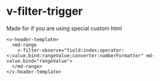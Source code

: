 # v-filter-trigger

Made for if you are using special custom html

```
<v-header-template>
  <md-range 
    v-filter-observe="field:index;operator:<;value.bind:rangeValue;converter:numberFormatter" md-value.bind="rangeValue">
  </md-range>
</v-header-template>
```



